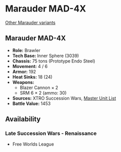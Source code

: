 # Marauder MAD-4X

[Other Marauder variants](../marauder.md)

## Marauder MAD-4X
- **Role:** Brawler
- **Tech Base:** Inner Sphere (3039)
- **Chassis:** 75 tons (Prototype Endo Steel)
- **Movement:** 4 / 6
- **Armor:** 192
- **Heat Sinks:** 18 (24)
- **Weapons:**
  - Blazer Cannon × 2
  - SRM 6 × 2 (ammo: 30)
- **Sources:** XTRO Succession Wars, [Master Unit List](http://masterunitlist.info/Unit/Details/5768/marauder-mad-4x)
- **Battle Value:** 1453

## Availability

### Late Succession Wars - Renaissance
- Free Worlds League

